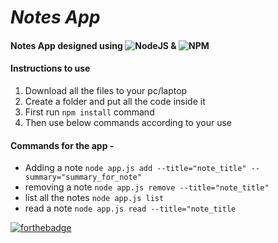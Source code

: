 # _Notes App_  

#### Notes App designed using 	![NodeJS](https://img.shields.io/badge/node.js-6DA55F?style=for-the-badge&logo=node.js&logoColor=white) & ![NPM](https://img.shields.io/badge/NPM-%23000000.svg?style=for-the-badge&logo=npm&logoColor=white)  
#### Instructions to use
1. Download all the files to your pc/laptop
2. Create a folder and put all the code inside it
3. First run `npm install` command
4. Then use below commands according to your use
#### Commands for the app -
- Adding a note
        `node app.js add --title="note_title" --summary="summary_for_note"`
- removing a note
        `node app.js remove --title="note_title"`
- list all the notes
        `node app.js list`
- read a note
        `node app.js read --title="note_title`

[![forthebadge](https://forthebadge.com/images/badges/built-with-love.svg)](https://forthebadge.com)
